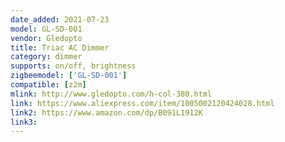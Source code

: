 ```yaml
---
date_added: 2021-07-23
model: GL-SD-001
vendor: Gledopto
title: Triac AC Dimmer
category: dimmer
supports: on/off, brightness
zigbeemodel: ['GL-SD-001']
compatible: [z2m]
mlink: http://www.gledopto.com/h-col-380.html
link: https://www.aliexpress.com/item/1005002120424028.html
link2: https://www.amazon.com/dp/B091L1912K
link3: 
---
```

